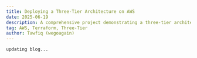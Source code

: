 ```yaml
---
title: Deploying a Three-Tier Architecture on AWS
date: 2025-06-19
description: A comprehensive project demonstrating a three-tier architecture using AWS services like EC2 instances, RDS, VPC. It includes a VPC setup, security groups, public/private subnets and availability zones for high availability. 
tag: AWS, Terraform, Three-Tier
author: Tawfiq (wegoagain)
---
```


`updating blog...`